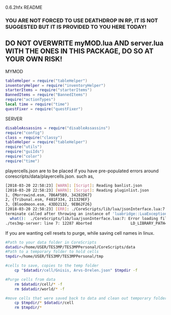 0.6.2hfx README

### YOU ARE NOT FORCED TO USE DEATHDROP IN RP, IT IS NOT SUGGESTED BUT IT IS PROVIDED TO YOU HERE TODAY!

## DO NOT OVERWRITE myMOD.lua AND server.lua WITH THE ONES IN THIS PACKAGE, DO SO AT YOUR OWN RISK!

MYMOD
```lua
tableHelper = require("tableHelper")
inventoryHelper = require("inventoryHelper")
starterItems = require("starterItems")
BannedItems = require("BannedItems")
require("actionTypes")
local time = require("time")
questFixer = require("questFixer")
```

SERVER
```lua
disableAssassins = require("disableAssassins")
require("config")
class = require("classy")
tableHelper = require("tableHelper")
require("utils")
require("guiIds")
require("color")
require("time")
```

playercells.json are to be placed if you have pre-populated errors around corescripts/data/playercells.json.
such as,

```bash
[2018-03-20 22:58:23] [WARN]: [Script]: Reading banlist.json
[2018-03-20 22:58:23] [WARN]: [Script]: Reading pluginlist.json
1, {Morrowind.esm, 7B6AF5B9, 34282D67}
2, {Tribunal.esm, F481F334, 211329EF}
3, {Bloodmoon.esm, 43DD2132, 9EB62F26}
[2018-03-20 22:58:23] [ERR]: ./CoreScripts/lib/lua/jsonInterface.lua:7: Error loading file: playercells.json
terminate called after throwing an instance of 'luabridge::LuaException'
  what():  ./CoreScripts/lib/lua/jsonInterface.lua:7: Error loading file: playercells.json
./tes3mp-server: line 7: 12287 Aborted                 LD_LIBRARY_PATH="./lib" ./tes3mp-server.x86_64 "$@"
```

If you are wanting cell resets to purge, while saving cell names in linux.

```bash
#Path to your data folder in CoreScripts
datadir=/home/USER/TES3MP/TES3MPPersonal/CoreScripts/data
#Path to a temporary folder to hold cells
tmpdir=/home/USER/TES3MP/TES3MPPersonal/tmp

#cells to save, copies to the temp folder
    cp "$datadir/cell/Gnisis, Arvs-Drelen.json" $tmpdir -f

#Purge cells from data
    rm $datadir/cell/* -f
    rm $datadir/world/* -f

#move cells that were saved back to data and clean out temporary folder
    cp $tmpdir/* $datadir/cell
    rm $tmpdir/*
```